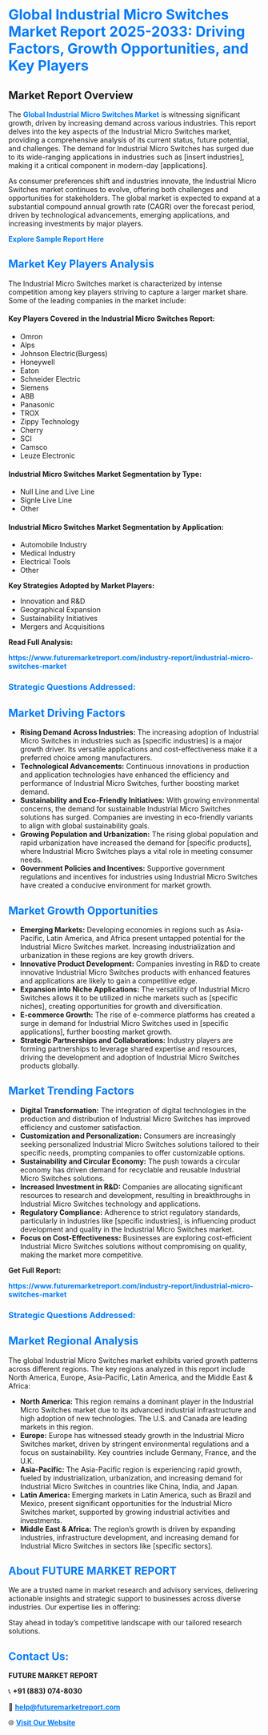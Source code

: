 <h1 style="color: #007BFF;">Global Industrial Micro Switches Market Report 2025-2033: Driving Factors, Growth Opportunities, and Key Players</h1>

<section id="overview">
<h2>Market Report Overview</h2>
<p>The <a href="https://www.futuremarketreport.com/industry-report/industrial-micro-switches-market" style="color: #007BFF; text-decoration: none;"><strong>Global Industrial Micro Switches Market</strong></a> is witnessing significant growth, driven by increasing demand across various industries. This report delves into the key aspects of the Industrial Micro Switches market, providing a comprehensive analysis of its current status, future potential, and challenges. The demand for Industrial Micro Switches has surged due to its wide-ranging applications in industries such as [insert industries], making it a critical component in modern-day [applications].</p>
<p>As consumer preferences shift and industries innovate, the Industrial Micro Switches market continues to evolve, offering both challenges and opportunities for stakeholders. The global market is expected to expand at a substantial compound annual growth rate (CAGR) over the forecast period, driven by technological advancements, emerging applications, and increasing investments by major players.</p>
</section>

<section id="overview">
<p><a href="https://www.futuremarketreport.com/request-sample/reportId=91010" style="color: #007BFF; text-decoration: none;"><strong>Explore Sample Report Here</strong></a></p>
</section>

<section id="key-players">
<h2 style="color: #007BFF;">Market Key Players Analysis</h2>
<p>The Industrial Micro Switches market is characterized by intense competition among key players striving to capture a larger market share. Some of the leading companies in the market include:</p>
<h4>Key Players Covered in the Industrial Micro Switches Report:</h4>
<ul><li>Omron</li><li>Alps</li><li>Johnson Electric(Burgess)</li><li>Honeywell</li><li>Eaton</li><li>Schneider Electric</li><li>Siemens</li><li>ABB</li><li>Panasonic</li><li>TROX</li><li>Zippy Technology</li><li>Cherry</li><li>SCI</li><li>Camsco</li><li>Leuze Electronic</li></ul>
<h4>Industrial Micro Switches Market Segmentation by Type:</h4>
<ul><li>Null Line and Live Line</li><li>Signle Live Line</li><li>Other</li></ul>

<h4>Industrial Micro Switches Market Segmentation by Application:</h4>
<ul><li>Automobile Industry</li><li>Medical Industry</li><li>Electrical Tools</li><li>Other</li></ul>
<p><strong>Key Strategies Adopted by Market Players:</strong></p>
<ul>
<li>Innovation and R&D</li>
<li>Geographical Expansion</li>
<li>Sustainability Initiatives</li>
<li>Mergers and Acquisitions</li>
</ul>
</section>

<section>
<p><strong>Read Full Analysis: </strong></p><a href="https://www.futuremarketreport.com/industry-report/industrial-micro-switches-market" style="color: #007BFF; text-decoration: none;"><strong>https://www.futuremarketreport.com/industry-report/industrial-micro-switches-market</strong></a>
<h3 style="color: #007BFF;">Strategic Questions Addressed:</h3>
</section>

<section id="driving-factors">
<h2 style="color: #007BFF;">Market Driving Factors</h2>
<ul>
<li><strong>Rising Demand Across Industries:</strong> The increasing adoption of Industrial Micro Switches in industries such as [specific industries] is a major growth driver. Its versatile applications and cost-effectiveness make it a preferred choice among manufacturers.</li>
<li><strong>Technological Advancements:</strong> Continuous innovations in production and application technologies have enhanced the efficiency and performance of Industrial Micro Switches, further boosting market demand.</li>
<li><strong>Sustainability and Eco-Friendly Initiatives:</strong> With growing environmental concerns, the demand for sustainable Industrial Micro Switches solutions has surged. Companies are investing in eco-friendly variants to align with global sustainability goals.</li>
<li><strong>Growing Population and Urbanization:</strong> The rising global population and rapid urbanization have increased the demand for [specific products], where Industrial Micro Switches plays a vital role in meeting consumer needs.</li>
<li><strong>Government Policies and Incentives:</strong> Supportive government regulations and incentives for industries using Industrial Micro Switches have created a conducive environment for market growth.</li>
</ul>
</section>

<section id="growth-opportunities">
<h2 style="color: #007BFF;">Market Growth Opportunities</h2>
<ul>
<li><strong>Emerging Markets:</strong> Developing economies in regions such as Asia-Pacific, Latin America, and Africa present untapped potential for the Industrial Micro Switches market. Increasing industrialization and urbanization in these regions are key growth drivers.</li>
<li><strong>Innovative Product Development:</strong> Companies investing in R&D to create innovative Industrial Micro Switches products with enhanced features and applications are likely to gain a competitive edge.</li>
<li><strong>Expansion into Niche Applications:</strong> The versatility of Industrial Micro Switches allows it to be utilized in niche markets such as [specific niches], creating opportunities for growth and diversification.</li>
<li><strong>E-commerce Growth:</strong> The rise of e-commerce platforms has created a surge in demand for Industrial Micro Switches used in [specific applications], further boosting market growth.</li>
<li><strong>Strategic Partnerships and Collaborations:</strong> Industry players are forming partnerships to leverage shared expertise and resources, driving the development and adoption of Industrial Micro Switches products globally.</li>
</ul>
</section>

<section id="trending-factors">
<h2 style="color: #007BFF;">Market Trending Factors</h2>
<ul>
<li><strong>Digital Transformation:</strong> The integration of digital technologies in the production and distribution of Industrial Micro Switches has improved efficiency and customer satisfaction.</li>
<li><strong>Customization and Personalization:</strong> Consumers are increasingly seeking personalized Industrial Micro Switches solutions tailored to their specific needs, prompting companies to offer customizable options.</li>
<li><strong>Sustainability and Circular Economy:</strong> The push towards a circular economy has driven demand for recyclable and reusable Industrial Micro Switches solutions.</li>
<li><strong>Increased Investment in R&D:</strong> Companies are allocating significant resources to research and development, resulting in breakthroughs in Industrial Micro Switches technology and applications.</li>
<li><strong>Regulatory Compliance:</strong> Adherence to strict regulatory standards, particularly in industries like [specific industries], is influencing product development and quality in the Industrial Micro Switches market.</li>
<li><strong>Focus on Cost-Effectiveness:</strong> Businesses are exploring cost-efficient Industrial Micro Switches solutions without compromising on quality, making the market more competitive.</li>
</ul>
</section>

<section>
<p><strong>Get Full Report: </strong></p><a href="https://www.futuremarketreport.com/industry-report/industrial-micro-switches-market" style="color: #007BFF; text-decoration: none;"><strong>https://www.futuremarketreport.com/industry-report/industrial-micro-switches-market</strong></a>
<h3 style="color: #007BFF;">Strategic Questions Addressed:</h3>
</section>


<section id="regional-analysis">
<h2 style="color: #007BFF;">Market Regional Analysis</h2>
<p>The global Industrial Micro Switches market exhibits varied growth patterns across different regions. The key regions analyzed in this report include North America, Europe, Asia-Pacific, Latin America, and the Middle East & Africa:</p>
<ul>
<li><strong>North America:</strong> This region remains a dominant player in the Industrial Micro Switches market due to its advanced industrial infrastructure and high adoption of new technologies. The U.S. and Canada are leading markets in this region.</li>
<li><strong>Europe:</strong> Europe has witnessed steady growth in the Industrial Micro Switches market, driven by stringent environmental regulations and a focus on sustainability. Key countries include Germany, France, and the U.K.</li>
<li><strong>Asia-Pacific:</strong> The Asia-Pacific region is experiencing rapid growth, fueled by industrialization, urbanization, and increasing demand for Industrial Micro Switches in countries like China, India, and Japan.</li>
<li><strong>Latin America:</strong> Emerging markets in Latin America, such as Brazil and Mexico, present significant opportunities for the Industrial Micro Switches market, supported by growing industrial activities and investments.</li>
<li><strong>Middle East & Africa:</strong> The region’s growth is driven by expanding industries, infrastructure development, and increasing demand for Industrial Micro Switches in sectors like [specific sectors].</li>
</ul>
</section>

<footer>
<h2 style="color: #007BFF;">About FUTURE MARKET REPORT</h2>
<p>We are a trusted name in market research and advisory services, delivering actionable insights and strategic support to businesses across diverse industries. Our expertise lies in offering:</p>

<p>Stay ahead in today’s competitive landscape with our tailored research solutions.</p>

<h2 style="color: #007BFF;">Contact Us:</h2>
<p><strong>FUTURE MARKET REPORT</strong></p>
<p>📞 <strong>+91 (883) 074-8030</strong></p>
<p>📧 <strong><a href="mailto:help@futuremarketreport.com" style="color: #007BFF;">help@futuremarketreport.com</a></strong></p>
<p>🌐 <strong><a href="https://www.futuremarketreport.com/" style="color: #007BFF;">Visit Our Website</a></strong></p>
</footer>